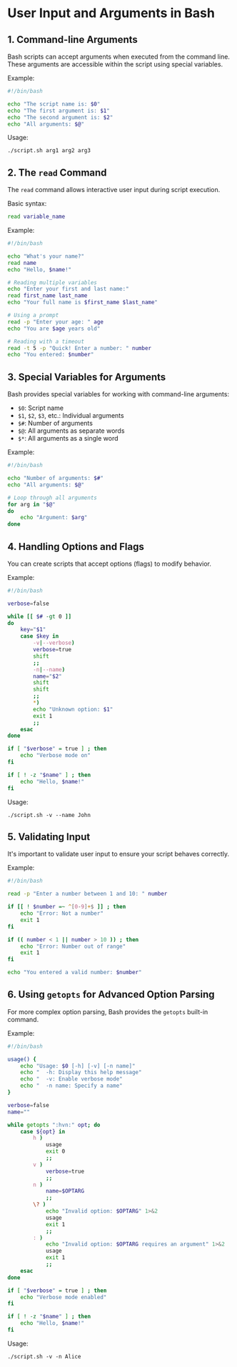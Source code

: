 # User Input and Arguments in Bash

## 1. Command-line Arguments

Bash scripts can accept arguments when executed from the command line. These arguments are accessible within the script using special variables.

Example:

```bash
#!/bin/bash

echo "The script name is: $0"
echo "The first argument is: $1"
echo "The second argument is: $2"
echo "All arguments: $@"
```

Usage:
```
./script.sh arg1 arg2 arg3
```

## 2. The `read` Command

The `read` command allows interactive user input during script execution.

Basic syntax:
```bash
read variable_name
```

Example:

```bash
#!/bin/bash

echo "What's your name?"
read name
echo "Hello, $name!"

# Reading multiple variables
echo "Enter your first and last name:"
read first_name last_name
echo "Your full name is $first_name $last_name"

# Using a prompt
read -p "Enter your age: " age
echo "You are $age years old"

# Reading with a timeout
read -t 5 -p "Quick! Enter a number: " number
echo "You entered: $number"
```

## 3. Special Variables for Arguments

Bash provides special variables for working with command-line arguments:

- `$0`: Script name
- `$1`, `$2`, `$3`, etc.: Individual arguments
- `$#`: Number of arguments
- `$@`: All arguments as separate words
- `$*`: All arguments as a single word

Example:

```bash
#!/bin/bash

echo "Number of arguments: $#"
echo "All arguments: $@"

# Loop through all arguments
for arg in "$@"
do
    echo "Argument: $arg"
done
```

## 4. Handling Options and Flags

You can create scripts that accept options (flags) to modify behavior.

Example:

```bash
#!/bin/bash

verbose=false

while [[ $# -gt 0 ]]
do
    key="$1"
    case $key in
        -v|--verbose)
        verbose=true
        shift
        ;;
        -n|--name)
        name="$2"
        shift
        shift
        ;;
        *)
        echo "Unknown option: $1"
        exit 1
        ;;
    esac
done

if [ "$verbose" = true ] ; then
    echo "Verbose mode on"
fi

if [ ! -z "$name" ] ; then
    echo "Hello, $name!"
fi
```

Usage:
```
./script.sh -v --name John
```

## 5. Validating Input

It's important to validate user input to ensure your script behaves correctly.

Example:

```bash
#!/bin/bash

read -p "Enter a number between 1 and 10: " number

if [[ ! $number =~ ^[0-9]+$ ]] ; then
    echo "Error: Not a number"
    exit 1
fi

if (( number < 1 || number > 10 )) ; then
    echo "Error: Number out of range"
    exit 1
fi

echo "You entered a valid number: $number"
```

## 6. Using `getopts` for Advanced Option Parsing

For more complex option parsing, Bash provides the `getopts` built-in command.

Example:

```bash
#!/bin/bash

usage() {
    echo "Usage: $0 [-h] [-v] [-n name]"
    echo "  -h: Display this help message"
    echo "  -v: Enable verbose mode"
    echo "  -n name: Specify a name"
}

verbose=false
name=""

while getopts ":hvn:" opt; do
    case ${opt} in
        h )
            usage
            exit 0
            ;;
        v )
            verbose=true
            ;;
        n )
            name=$OPTARG
            ;;
        \? )
            echo "Invalid option: $OPTARG" 1>&2
            usage
            exit 1
            ;;
        : )
            echo "Invalid option: $OPTARG requires an argument" 1>&2
            usage
            exit 1
            ;;
    esac
done

if [ "$verbose" = true ] ; then
    echo "Verbose mode enabled"
fi

if [ ! -z "$name" ] ; then
    echo "Hello, $name!"
fi
```

Usage:
```
./script.sh -v -n Alice
```
